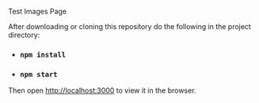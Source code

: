 Test Images Page

After downloading or cloning this repository do the following in the project directory:

- ### `npm install`
- ### `npm start`

Then open [http://localhost:3000](http://localhost:3000) to view it in the browser.